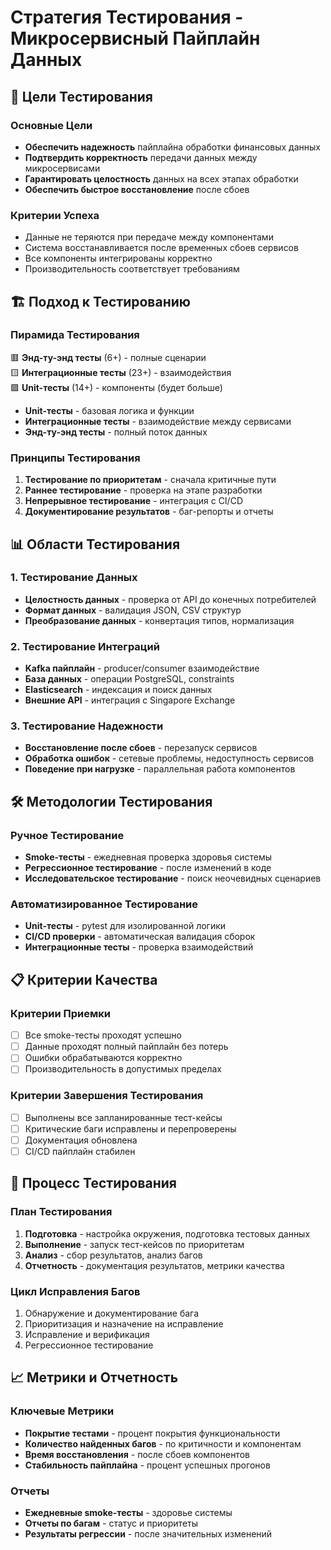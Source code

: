 # Стратегия Тестирования - Микросервисный Пайплайн Данных

## 🎯 Цели Тестирования

### Основные Цели
- **Обеспечить надежность** пайплайна обработки финансовых данных
- **Подтвердить корректность** передачи данных между микросервисами
- **Гарантировать целостность** данных на всех этапах обработки
- **Обеспечить быстрое восстановление** после сбоев

### Критерии Успеха
- Данные не теряются при передаче между компонентами
- Система восстанавливается после временных сбоев сервисов
- Все компоненты интегрированы корректно
- Производительность соответствует требованиям

## 🏗️ Подход к Тестированию

### Пирамида Тестирования

🟥 **Энд-ту-энд тесты** (6+) - полные сценарии  
🟨 **Интеграционные тесты** (23+) - взаимодействия  
🟩 **Unit-тесты** (14+) - компоненты (будет больше)

- **Unit-тесты** - базовая логика и функции
- **Интеграционные тесты** - взаимодействие между сервисами  
- **Энд-ту-энд тесты** - полный поток данных

### Принципы Тестирования
1. **Тестирование по приоритетам** - сначала критичные пути
2. **Раннее тестирование** - проверка на этапе разработки
3. **Непрерывное тестирование** - интеграция с CI/CD
4. **Документирование результатов** - баг-репорты и отчеты

## 📊 Области Тестирования

### 1. Тестирование Данных
- **Целостность данных** - проверка от API до конечных потребителей
- **Формат данных** - валидация JSON, CSV структур
- **Преобразование данных** - конвертация типов, нормализация

### 2. Тестирование Интеграций
- **Kafka пайплайн** - producer/consumer взаимодействие
- **База данных** - операции PostgreSQL, constraints
- **Elasticsearch** - индексация и поиск данных
- **Внешние API** - интеграция с Singapore Exchange

### 3. Тестирование Надежности
- **Восстановление после сбоев** - перезапуск сервисов
- **Обработка ошибок** - сетевые проблемы, недоступность сервисов
- **Поведение при нагрузке** - параллельная работа компонентов

## 🛠️ Методологии Тестирования

### Ручное Тестирование
- **Smoke-тесты** - ежедневная проверка здоровья системы
- **Регрессионное тестирование** - после изменений в коде
- **Исследовательское тестирование** - поиск неочевидных сценариев

### Автоматизированное Тестирование
- **Unit-тесты** - pytest для изолированной логики
- **CI/CD проверки** - автоматическая валидация сборок
- **Интеграционные тесты** - проверка взаимодействий

## 📋 Критерии Качества

### Критерии Приемки
- [ ] Все smoke-тесты проходят успешно
- [ ] Данные проходят полный пайплайн без потерь
- [ ] Ошибки обрабатываются корректно
- [ ] Производительность в допустимых пределах

### Критерии Завершения Тестирования
- [ ] Выполнены все запланированные тест-кейсы
- [ ] Критические баги исправлены и перепроверены
- [ ] Документация обновлена
- [ ] CI/CD пайплайн стабилен

## 🔄 Процесс Тестирования

### План Тестирования
1. **Подготовка** - настройка окружения, подготовка тестовых данных
2. **Выполнение** - запуск тест-кейсов по приоритетам
3. **Анализ** - сбор результатов, анализ багов
4. **Отчетность** - документация результатов, метрики качества

### Цикл Исправления Багов
1. Обнаружение и документирование бага
2. Приоритизация и назначение на исправление
3. Исправление и верификация
4. Регрессионное тестирование

## 📈 Метрики и Отчетность

### Ключевые Метрики
- **Покрытие тестами** - процент покрытия функциональности
- **Количество найденных багов** - по критичности и компонентам
- **Время восстановления** - после сбоев компонентов
- **Стабильность пайплайна** - процент успешных прогонов

### Отчеты
- **Ежедневные smoke-тесты** - здоровье системы
- **Отчеты по багам** - статус и приоритеты
- **Результаты регрессии** - после значительных изменений
